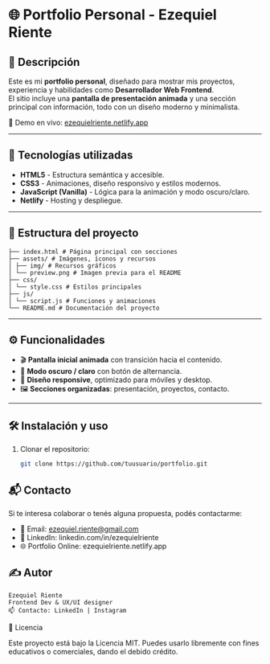 # 🌐 Portfolio Personal - Ezequiel Riente

## 📌 Descripción
Este es mi **portfolio personal**, diseñado para mostrar mis proyectos, experiencia y habilidades como **Desarrollador Web Frontend**.  
El sitio incluye una **pantalla de presentación animada** y una sección principal con información, todo con un diseño moderno y minimalista.

🔗 Demo en vivo: [ezequielriente.netlify.app](https://ezequielriente.netlify.app/)

---

## 🚀 Tecnologías utilizadas
- **HTML5** - Estructura semántica y accesible.
- **CSS3** - Animaciones, diseño responsivo y estilos modernos.
- **JavaScript (Vanilla)** - Lógica para la animación y modo oscuro/claro.
- **Netlify** - Hosting y despliegue.

---

## 📂 Estructura del proyecto

    ├── index.html # Página principal con secciones
    ├── assets/ # Imágenes, íconos y recursos
    │ ├── img/ # Recursos gráficos
    │ └── preview.png # Imagen previa para el README
    ├── css/
    │ └── style.css # Estilos principales
    ├── js/
    │ └── script.js # Funciones y animaciones
    └── README.md # Documentación del proyecto

---

## ⚙️ Funcionalidades
- 🎬 **Pantalla inicial animada** con transición hacia el contenido.
- 🌙 **Modo oscuro / claro** con botón de alternancia.
- 📱 **Diseño responsive**, optimizado para móviles y desktop.
- 🖼️ **Secciones organizadas**: presentación, proyectos, contacto.

---

## 🛠️ Instalación y uso
1. Clonar el repositorio:
   ```bash
   git clone https://github.com/tuusuario/portfolio.git

## 📬 Contacto

Si te interesa colaborar o tenés alguna propuesta, podés contactarme:

-   📧 Email: ezequiel.riente@gmail.com
-   💼 LinkedIn: linkedin.com/in/ezequielriente
-   🌐 Portfolio Online: ezequielriente.netlify.app

##  ✍️ Autor️

    Ezequiel Riente
    Frontend Dev & UX/UI designer
    📫 Contacto: LinkedIn | Instagram

📄 Licencia

Este proyecto está bajo la Licencia MIT. Puedes usarlo libremente con fines educativos o comerciales, dando el debido crédito.